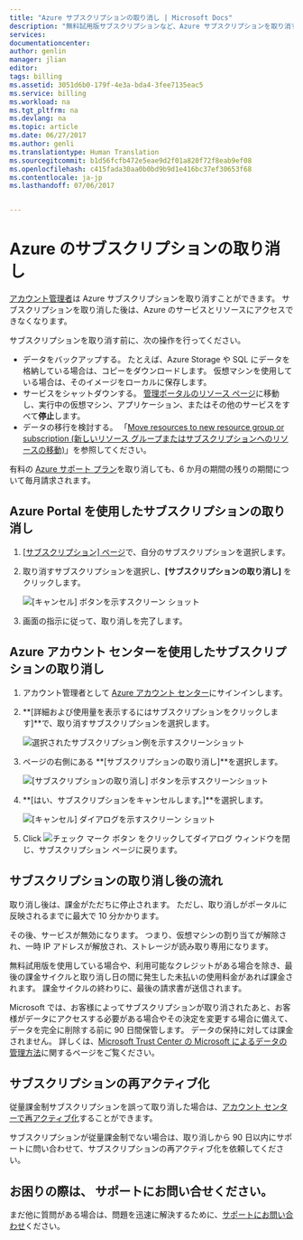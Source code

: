 ```yaml
---
title: "Azure サブスクリプションの取り消し | Microsoft Docs"
description: "無料試用版サブスクリプションなど、Azure サブスクリプションを取り消す方法について説明します"
services: 
documentationcenter: 
author: genlin
manager: jlian
editor: 
tags: billing
ms.assetid: 3051d6b0-179f-4e3a-bda4-3fee7135eac5
ms.service: billing
ms.workload: na
ms.tgt_pltfrm: na
ms.devlang: na
ms.topic: article
ms.date: 06/27/2017
ms.author: genli
ms.translationtype: Human Translation
ms.sourcegitcommit: b1d56fcfb472e5eae9d2f01a820f72f8eab9ef08
ms.openlocfilehash: c415fada30aa0b0bd9b9d1e416bc37ef30653f68
ms.contentlocale: ja-jp
ms.lasthandoff: 07/06/2017


---
```

# <a name="cancel-your-subscription-for-azure"></a>Azure のサブスクリプションの取り消し

[アカウント管理者](billing-subscription-transfer.md#whoisaa)は Azure サブスクリプションを取り消すことができます。 サブスクリプションを取り消した後は、Azure のサービスとリソースにアクセスできなくなります。

サブスクリプションを取り消す前に、次の操作を行ってください。

* データをバックアップする。 たとえば、Azure Storage や SQL にデータを格納している場合は、コピーをダウンロードします。 仮想マシンを使用している場合は、そのイメージをローカルに保存します。
* サービスをシャットダウンする。 [管理ポータルのリソース ページ](https://ms.portal.azure.com/?flight=1#blade/HubsExtension/Resources/resourceType/Microsoft.Resources%2Fresources)に移動し、実行中の仮想マシン、アプリケーション、またはその他のサービスをすべて**停止**します。
* データの移行を検討する。 「[Move resources to new resource group or subscription (新しいリソース グループまたはサブスクリプションへのリソースの移動)](../azure-resource-manager/resource-group-move-resources.md)」を参照してください。

有料の [Azure サポート プラン](https://azure.microsoft.com/support/plans/)を取り消しても、6 か月の期間の残りの期間について毎月請求されます。

## <a name="cancel-subscription-using-the-azure-portal"></a>Azure Portal を使用したサブスクリプションの取り消し

1. [[サブスクリプション] ページ](https://portal.azure.com/#blade/Microsoft_Azure_Billing/SubscriptionsBlade)で、自分のサブスクリプションを選択します。

1. 取り消すサブスクリプションを選択し、**[サブスクリプションの取り消し]** をクリックします。

    ![[キャンセル] ボタンを示すスクリーン ショット](./media/billing-how-to-cancel-azure-subscription/cancel_ibiza.png)

1. 画面の指示に従って、取り消しを完了します。

## <a name="cancel-subscription-using-the-azure-account-center"></a>Azure アカウント センターを使用したサブスクリプションの取り消し

1. アカウント管理者として [Azure アカウント センター](https://account.windowsazure.com/subscriptions)にサインインします。

1. **[詳細および使用量を表示するにはサブスクリプションをクリックします]**で、取り消すサブスクリプションを選択します。

    ![選択されたサブスクリプション例を示すスクリーンショット](./media/billing-how-to-cancel-azure-subscription/Selectsub.png)

1. ページの右側にある **[サブスクリプションの取り消し]**を選択します。

    ![[サブスクリプションの取り消し] ボタンを示すスクリーンショット](./media/billing-how-to-cancel-azure-subscription/cancelsub.png)

1. **[はい、サブスクリプションをキャンセルします。]**を選択します。

    ![[キャンセル] ダイアログを示すスクリーン ショット](./media/billing-how-to-cancel-azure-subscription/cancelbox.png)

1. Click ![チェック マーク ボタン](./media/billing-how-to-cancel-azure-subscription/checkbutton.png) をクリックしてダイアログ ウィンドウを閉じ、サブスクリプション ページに戻ります。

## <a name="what-happens-after-i-cancel-my-subscription"></a>サブスクリプションの取り消し後の流れ

取り消し後は、課金がただちに停止されます。 ただし、取り消しがポータルに反映されるまでに最大で 10 分かかります。

その後、サービスが無効になります。 つまり、仮想マシンの割り当てが解除され、一時 IP アドレスが解放され、ストレージが読み取り専用になります。

無料試用版を使用している場合や、利用可能なクレジットがある場合を除き、最後の課金サイクルと取り消し日の間に発生した未払いの使用料金があれば課金されます。 課金サイクルの終わりに、最後の請求書が送信されます。

Microsoft では、お客様によってサブスクリプションが取り消されたあと、お客様がデータにアクセスする必要がある場合やその決定を変更する場合に備えて、データを完全に削除する前に 90 日間保管します。 データの保持に対しては課金されません。 詳しくは、[Microsoft Trust Center の Microsoft によるデータの管理方法](https://go.microsoft.com/fwLink/p/?LinkID=822930&clcid=0x409)に関するページをご覧ください。

## <a name="reactivate-subscription"></a>サブスクリプションの再アクティブ化

従量課金制サブスクリプションを誤って取り消した場合は、[アカウント センターで再アクティブ化](billing-subscription-become-disable.md)することができます。

サブスクリプションが従量課金制でない場合は、取り消しから 90 日以内にサポートに問い合わせて、サブスクリプションの再アクティブ化を依頼してください。

## <a name="need-help-contact-support"></a>お困りの際は、 サポートにお問い合せください。

まだ他に質問がある場合は、問題を迅速に解決するために、[サポートにお問い合わせ](https://portal.azure.com/?#blade/Microsoft_Azure_Support/HelpAndSupportBlade)ください。

